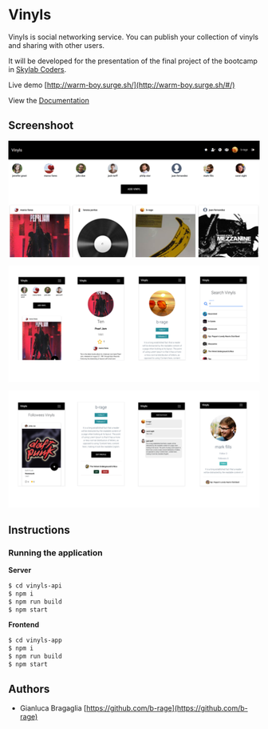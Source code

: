 # Vinyls

Vinyls is social networking service. You can publish your collection of vinyls and sharing with other users. 

It will be developed for the presentation of the final project of the bootcamp in [Skylab Coders](https://skylabcoders.com/).

Live demo [http://warm-boy.surge.sh/](http://warm-boy.surge.sh/#/)

View the [Documentation](./docs/README.md)

## Screenshoot

![](./docs/images/screenshot1.PNG)

![](./docs/images/mobile.PNG)

![](./docs/images/mobile2.PNG)

## Instructions

### Running the application

__Server__

```
$ cd vinyls-api
$ npm i
$ npm run build
$ npm start
```

__Frontend__

```
$ cd vinyls-app
$ npm i
$ npm run build
$ npm start
```

## Authors

- Gianluca Bragaglia [https://github.com/b-rage](https://github.com/b-rage)

